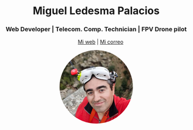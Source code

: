 <h1 align="center"> Miguel Ledesma Palacios</h1>

<h3 align="center"> Web Developer | Telecom. Comp. Technician | FPV Drone pilot</h3>

<p align="center">
    <ul align="center">
        <a target="_blank" href="http://www.fpvenjaen.es">Mi web</a> | 
        <a href="mailto:info@fpvenjaen.es">Mi correo</a> 
    </ul>      
</p>


<p align="center">
    <img align="center" src="./img/miguel.webp" width="200" style="border-radius: 50%;">
</p>
